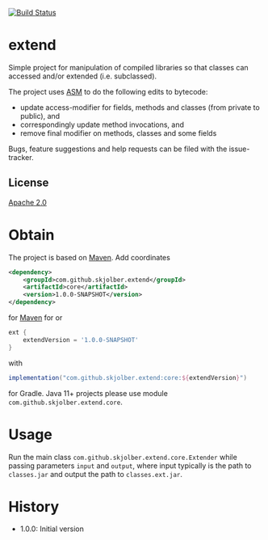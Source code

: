 

[![Build Status](https://travis-ci.org/skjolber/extend.svg?branch=master)](https://travis-ci.org/skjolber/extend)

# extend
Simple project for manipulation of compiled libraries so that classes can accessed and/or extended (i.e. subclassed).

The project uses [ASM] to do the following edits to bytecode:

 * update access-modifier for fields, methods and classes (from private to public), and
 * correspondingly update method invocations, and
 * remove final modifier on methods, classes and some fields

Bugs, feature suggestions and help requests can be filed with the issue-tracker.
## License
[Apache 2.0]

# Obtain
The project is based on [Maven]. Add coordinates

```xml
<dependency>
    <groupId>com.github.skjolber.extend</groupId>
    <artifactId>core</artifactId>
    <version>1.0.0-SNAPSHOT</version>
</dependency>
```

for [Maven] for or 


```groovy
ext {
    extendVersion = '1.0.0-SNAPSHOT'
}
```

with

```groovy
implementation("com.github.skjolber.extend:core:${extendVersion}")
```

for Gradle. Java 11+ projects please use module `com.github.skjolber.extend.core`.

# Usage
Run the main class `com.github.skjolber.extend.core.Extender` while passing parameters `input` and `output`, where input typically is the path to `classes.jar` and output the path to `classes.ext.jar`.

# History

 - 1.0.0: Initial version

[Apache 2.0]: http://www.apache.org/licenses/LICENSE-2.0.html
[issue-tracker]: https://github.com/skjolber/extend/issues
[Maven]: https://maven.apache.org/
[ASM]: https://asm.ow2.io/
